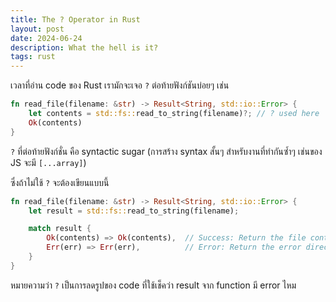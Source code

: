 ```yaml
---
title: The ? Operator in Rust
layout: post
date: 2024-06-24
description: What the hell is it?
tags: rust
---
```


เวลาที่อ่าน code ของ Rust เรามักจะเจอ `?` ต่อท้ายฟังก์ชันบ่อยๆ เช่น 

```rust
fn read_file(filename: &str) -> Result<String, std::io::Error> {
    let contents = std::fs::read_to_string(filename)?; // ? used here
    Ok(contents)
}
```

`?` ที่ต่อท้ายฟังก์ชั่น คือ syntactic sugar (การสร้าง syntax สั้นๆ สำหรับงานที่ทำกันซ้ำๆ เช่นของ JS จะมี `[...array]`)

ซึ่งถ้าไม่ใช้ `?` จะต้องเขียนแบบนี้

```rust 
fn read_file(filename: &str) -> Result<String, std::io::Error> {
    let result = std::fs::read_to_string(filename);

    match result {
        Ok(contents) => Ok(contents),  // Success: Return the file contents wrapped in Ok
        Err(err) => Err(err),          // Error: Return the error directly
    }
}
```

หมายความว่า `?` เป็นการลดรูปของ code ที่ใช้เช็คว่า result จาก function มี error ไหม
